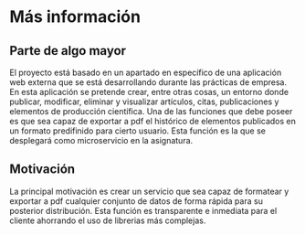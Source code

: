 # Más información

## Parte de algo mayor

El proyecto está basado en un apartado en específico de una aplicación web externa que se está desarrollando durante las prácticas de empresa. En esta aplicación se pretende crear, entre otras cosas, un entorno donde publicar, modificar, eliminar y visualizar artículos, citas, publicaciones y elementos de producción científica. Una de las funciones que debe poseer es que sea capaz de exportar a pdf el histórico de elementos publicados en un formato predifinido para cierto usuario. Esta función es la que se desplegará como microservicio en la asignatura.

## Motivación

La principal motivación es crear un servicio que sea capaz de formatear y exportar a pdf cualquier conjunto de datos de forma rápida para su posterior distribución. Esta función es transparente e inmediata para el cliente ahorrando el uso de librerias más complejas.